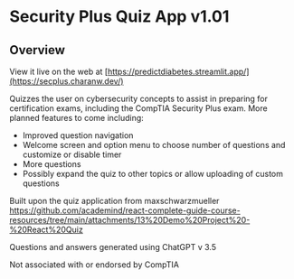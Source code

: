 # Security Plus Quiz App v1.01

## Overview

View it live on the web at [https://predictdiabetes.streamlit.app/](https://secplus.charanw.dev/)

Quizzes the user on cybersecurity concepts to assist in preparing for certification exams, including the CompTIA Security Plus exam. More planned features to come including: 
* Improved question navigation
* Welcome screen and option menu to choose number of questions and customize or disable timer
* More questions
* Possibly expand the quiz to other topics or allow uploading of custom questions


Built upon the quiz application from maxschwarzmueller https://github.com/academind/react-complete-guide-course-resources/tree/main/attachments/13%20Demo%20Project%20-%20React%20Quiz

Questions and answers generated using ChatGPT v 3.5

Not associated with or endorsed by CompTIA
